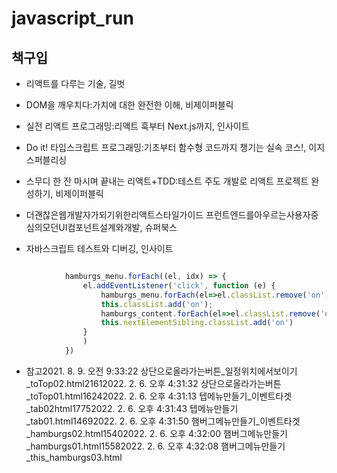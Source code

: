 # javascript_run

## 책구입


* 리액트를 다루는 기술, 길벗
* DOM을 깨우치다:가치에 대한 완전한 이해, 비제이퍼블릭
* 실전 리액트 프로그래밍:리액트 훅부터 Next.js까지, 인사이트
* Do it! 타입스크립트 프로그래밍:기초부터 함수형 코드까지 챙기는 실속 코스!, 이지스퍼블리싱

* 스무디 한 잔 마시며 끝내는 리액트+TDD:테스트 주도 개발로 리액트 프로젝트 완성하기, 비제이퍼블릭
* 더괜찮은웹개발자가되기위한리액트스타일가이드 프런트엔드를아우르는사용자중심의모던UI컴포넌트설계와개발, 슈퍼북스
* 자바스크립트 테스트와 디버깅, 인사이트


```javascript

            hamburgs_menu.forEach((el, idx) => {
                el.addEventListener('click', function (e) {
                    hamburgs_menu.forEach(el=>el.classList.remove('on'))
                    this.classList.add('on');
                    hamburgs_content.forEach(el=>el.classList.remove('on'))
                    this.nextElementSibling.classList.add('on')
                }
                )
            })
```

* 참고2021. 8. 9. 오전 9:33:22
상단으로올라가는버튼_일정위치에서보이기_toTop02.html21612022. 2. 6. 오후 4:31:32
상단으로올라가는버튼_toTop01.html16242022. 2. 6. 오후 4:31:13
텝메뉴만들기_이벤트타겟_tab02html17752022. 2. 6. 오후 4:31:43
텝메뉴만들기_tab01.html14692022. 2. 6. 오후 4:31:50
햄버그메뉴만들기_이벤트타겟_hamburgs02.html15402022. 2. 6. 오후 4:32:00
햄버그메뉴만들기_hamburgs01.html15582022. 2. 6. 오후 4:32:08
햄버그메뉴만들기_this_hamburgs03.html
